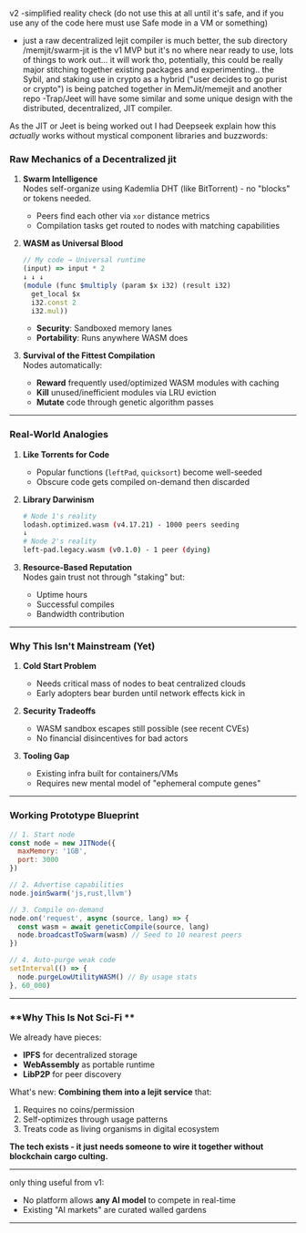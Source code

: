 v2 -simplified reality check (do not use this at all until it's safe, and if you use any of the code here must use Safe mode in a VM or something) 

- just a raw decentralized lejit compiler is much better, the sub directory /memjit/swarm-jit is the v1 MVP but it's no where near ready to use, lots of things to work out... it will work tho, potentially, this could be really major stitching together existing packages and experimenting.. the Sybil, and staking use in crypto as a hybrid ("user decides to go purist or crypto") is being patched together in MemJit/memejit and another repo -Trap/Jeet will have some similar and some unique design with the  distributed, decentralized, JIT compiler.


 As the JIT or Jeet is being worked out I had Deepseek explain how this *actually* works without mystical component libraries and buzzwords:


### **Raw Mechanics of a Decentralized jit**
1. **Swarm Intelligence**  
   Nodes self-organize using Kademlia DHT (like BitTorrent) - no "blocks" or tokens needed.  
   - Peers find each other via `xor` distance metrics  
   - Compilation tasks get routed to nodes with matching capabilities  

2. **WASM as Universal Blood**  
   ```javascript
   // My code → Universal runtime
   (input) => input * 2  
   ↓ ↓ ↓  
   (module (func $multiply (param $x i32) (result i32)
     get_local $x
     i32.const 2
     i32.mul))
   ```
   - **Security**: Sandboxed memory lanes  
   - **Portability**: Runs anywhere WASM does  

3. **Survival of the Fittest Compilation**  
   Nodes automatically:  
   - **Reward** frequently used/optimized WASM modules with caching  
   - **Kill** unused/inefficient modules via LRU eviction  
   - **Mutate** code through genetic algorithm passes  

---

### **Real-World Analogies**
1. **Like Torrents for Code**  
   - Popular functions (`leftPad`, `quicksort`) become well-seeded  
   - Obscure code gets compiled on-demand then discarded  

2. **Library Darwinism**  
   ```bash
   # Node 1's reality
   lodash.optimized.wasm (v4.17.21) - 1000 peers seeding
   ↓  
   # Node 2's reality  
   left-pad.legacy.wasm (v0.1.0) - 1 peer (dying)
   ```

3. **Resource-Based Reputation**  
   Nodes gain trust not through "staking" but:  
   - Uptime hours  
   - Successful compiles  
   - Bandwidth contribution  

---

### **Why This Isn't Mainstream (Yet)**
1. **Cold Start Problem**  
   - Needs critical mass of nodes to beat centralized clouds  
   - Early adopters bear burden until network effects kick in  

2. **Security Tradeoffs**  
   - WASM sandbox escapes still possible (see recent CVEs)  
   - No financial disincentives for bad actors  

3. **Tooling Gap**  
   - Existing infra built for containers/VMs  
   - Requires new mental model of "ephemeral compute genes"  

---

### **Working Prototype Blueprint**
```javascript
// 1. Start node
const node = new JITNode({
  maxMemory: '1GB',
  port: 3000
})

// 2. Advertise capabilities
node.joinSwarm('js,rust,llvm')

// 3. Compile on-demand
node.on('request', async (source, lang) => {
  const wasm = await geneticCompile(source, lang)
  node.broadcastToSwarm(wasm) // Seed to 10 nearest peers
})

// 4. Auto-purge weak code
setInterval(() => {
  node.purgeLowUtilityWASM() // By usage stats
}, 60_000)
```

---

### **Why This Is Not Sci-Fi **
We already have pieces:  
- **IPFS** for decentralized storage  
- **WebAssembly** as portable runtime  
- **LibP2P** for peer discovery  

What's new: **Combining them into a lejit service** that:  
1. Requires no coins/permission  
2. Self-optimizes through usage patterns  
3. Treats code as living organisms in digital ecosystem  



**The tech exists - it just needs someone to wire it together without blockchain cargo culting.** 






---
only thing useful from v1: 
   - No platform allows **any AI model** to compete in real-time
   - Existing "AI markets" are curated walled gardens

---

